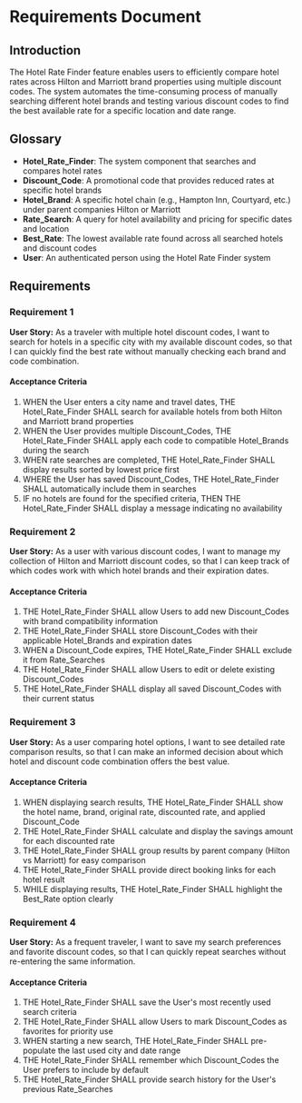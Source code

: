 # Requirements Document

## Introduction

The Hotel Rate Finder feature enables users to efficiently compare hotel rates across Hilton and Marriott brand properties using multiple discount codes. The system automates the time-consuming process of manually searching different hotel brands and testing various discount codes to find the best available rate for a specific location and date range.

## Glossary

- **Hotel_Rate_Finder**: The system component that searches and compares hotel rates
- **Discount_Code**: A promotional code that provides reduced rates at specific hotel brands
- **Hotel_Brand**: A specific hotel chain (e.g., Hampton Inn, Courtyard, etc.) under parent companies Hilton or Marriott
- **Rate_Search**: A query for hotel availability and pricing for specific dates and location
- **Best_Rate**: The lowest available rate found across all searched hotels and discount codes
- **User**: An authenticated person using the Hotel Rate Finder system

## Requirements

### Requirement 1

**User Story:** As a traveler with multiple hotel discount codes, I want to search for hotels in a specific city with my available discount codes, so that I can quickly find the best rate without manually checking each brand and code combination.

#### Acceptance Criteria

1. WHEN the User enters a city name and travel dates, THE Hotel_Rate_Finder SHALL search for available hotels from both Hilton and Marriott brand properties
2. WHEN the User provides multiple Discount_Codes, THE Hotel_Rate_Finder SHALL apply each code to compatible Hotel_Brands during the search
3. WHEN rate searches are completed, THE Hotel_Rate_Finder SHALL display results sorted by lowest price first
4. WHERE the User has saved Discount_Codes, THE Hotel_Rate_Finder SHALL automatically include them in searches
5. IF no hotels are found for the specified criteria, THEN THE Hotel_Rate_Finder SHALL display a message indicating no availability

### Requirement 2

**User Story:** As a user with various discount codes, I want to manage my collection of Hilton and Marriott discount codes, so that I can keep track of which codes work with which hotel brands and their expiration dates.

#### Acceptance Criteria

1. THE Hotel_Rate_Finder SHALL allow Users to add new Discount_Codes with brand compatibility information
2. THE Hotel_Rate_Finder SHALL store Discount_Codes with their applicable Hotel_Brands and expiration dates
3. WHEN a Discount_Code expires, THE Hotel_Rate_Finder SHALL exclude it from Rate_Searches
4. THE Hotel_Rate_Finder SHALL allow Users to edit or delete existing Discount_Codes
5. THE Hotel_Rate_Finder SHALL display all saved Discount_Codes with their current status

### Requirement 3

**User Story:** As a user comparing hotel options, I want to see detailed rate comparison results, so that I can make an informed decision about which hotel and discount code combination offers the best value.

#### Acceptance Criteria

1. WHEN displaying search results, THE Hotel_Rate_Finder SHALL show the hotel name, brand, original rate, discounted rate, and applied Discount_Code
2. THE Hotel_Rate_Finder SHALL calculate and display the savings amount for each discounted rate
3. THE Hotel_Rate_Finder SHALL group results by parent company (Hilton vs Marriott) for easy comparison
4. THE Hotel_Rate_Finder SHALL provide direct booking links for each hotel result
5. WHILE displaying results, THE Hotel_Rate_Finder SHALL highlight the Best_Rate option clearly

### Requirement 4

**User Story:** As a frequent traveler, I want to save my search preferences and favorite discount codes, so that I can quickly repeat searches without re-entering the same information.

#### Acceptance Criteria

1. THE Hotel_Rate_Finder SHALL save the User's most recently used search criteria
2. THE Hotel_Rate_Finder SHALL allow Users to mark Discount_Codes as favorites for priority use
3. WHEN starting a new search, THE Hotel_Rate_Finder SHALL pre-populate the last used city and date range
4. THE Hotel_Rate_Finder SHALL remember which Discount_Codes the User prefers to include by default
5. THE Hotel_Rate_Finder SHALL provide search history for the User's previous Rate_Searches